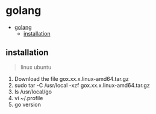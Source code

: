 # golang

- [golang](#golang)
  - [installation](#installation)

## installation

>linux ubuntu
1. Download the file gox.xx.x.linux-amd64.tar.gz
2. sudo tar -C /usr/local -xzf gox.xx.x.linux-amd64.tar.gz
3. ls /usr/local/go
4. vi ~/.profile
5. go version